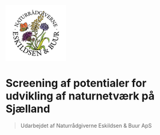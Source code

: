 ![logo](/assets/images/logo-eskildsen-buur.png)

# Screening af potentialer for udvikling af naturnetværk på Sjælland 

> Udarbejdet af Naturrådgiverne Eskildsen & Buur ApS
